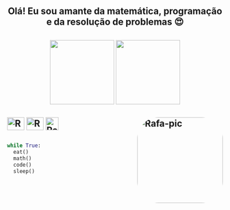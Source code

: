 <h2 align='center'>Olá! Eu sou amante da matemática, programação e da resolução de problemas 😍<h2>
<div align="center">
  <img height="150em" src="https://github-readme-stats.vercel.app/api?username=renankalfa&show_icons=true&theme=gruvbox&include_all_commits=true&count_private=true"/>
  <img height="150em" src="https://github-readme-stats.vercel.app/api/top-langs/?username=renankalfa&layout=compact&langs_count=7&theme=gruvbox"/>
</div>
<div style="display: inline_block"><br>
  <img align="center" alt="Rafa-Js" height="30" width="40" src="https://cdn.jsdelivr.net/gh/devicons/devicon/icons/python/python-original.svg">
  <img align="center" alt="Rafa-Ts" height="30" width="40" src="https://cdn.jsdelivr.net/gh/devicons/devicon/icons/photoshop/photoshop-line.svg">
  <img align="center" alt="Rafa-Ts" height="30" width="30" src="https://upload.wikimedia.org/wikipedia/commons/thumb/3/39/Vegas_Pro_15.0.png/480px-Vegas_Pro_15.0.png">
  <img align="right" alt="Rafa-pic" height="200" style="border-radius:50px;" src="https://cdn.discordapp.com/attachments/908418764918370334/928514529925685288/Cwgf.gif">
</div>

  ##
```python
while True:
  eat()
  math()
  code()
  sleep()
```
